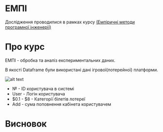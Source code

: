 # ЕМПІ
Дослідження проводилися в рамках курсу [(Емпіричні методи програмної інженерії)](https://gitlab.com/targetflow/emise)

# Про курс
ЕМПІ - обробка та аналіз експериментальних даних.

В якості Dataframe були використані дані ігрової(лотерейної) платформи. 

![alt text](https://raw.githubusercontent.com/bogature/ResearchLottery/master/all_info.jpg)


- № - ID користувача в системі
- User - Логін користувача
- $0.1 - $8 - Категорії білетів лотереї
- Add - сума поповнення кабінета користувачем


# Висновок
